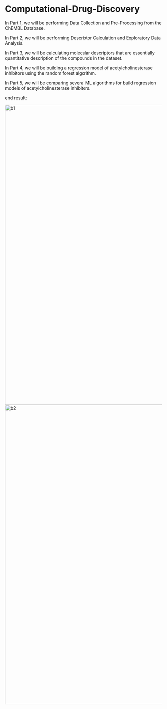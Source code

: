 # Computational-Drug-Discovery

In Part 1, we will be performing Data Collection and Pre-Processing from the ChEMBL Database.

In Part 2, we will be performing Descriptor Calculation and Exploratory Data Analysis.

In Part 3, we will be calculating molecular descriptors that are essentially quantitative description of the compounds in the dataset. 

In Part 4, we will be building a regression model of acetylcholinesterase inhibitors using the random forest algorithm.

In Part 5, we will be comparing several ML algorithms for build regression models of acetylcholinesterase inhibitors.

end result:

<img width="960" alt="b1" src="https://user-images.githubusercontent.com/53869398/167252572-1d766064-5d62-43e7-a4fa-0f5ff52fa0ce.PNG">
<img width="958" alt="b2" src="https://user-images.githubusercontent.com/53869398/167252574-4b90e204-e18a-485f-9a07-6e9a65bc7541.PNG">
